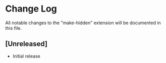 # Change Log
All notable changes to the "make-hidden" extension will be documented in this file.


## [Unreleased]
- Initial release